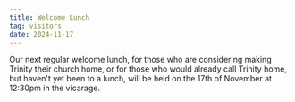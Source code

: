 ```yaml
---
title: Welcome Lunch
tag: visitors
date: 2024-11-17
---
```


Our next regular welcome lunch, for those who are considering making Trinity 
their church home, or for those who would already call Trinity home, 
but haven't yet been to a lunch, 
will be held on the 17th of November at 12:30pm in the vicarage. 
